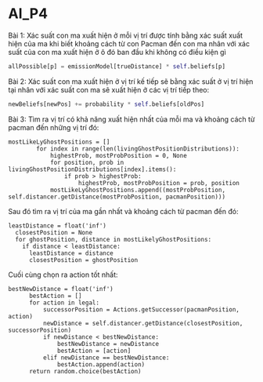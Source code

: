 # AI_P4

Bài 1:
Xác suất con ma xuất hiện ở mỗi vị trí được tính bằng xác suất xuất hiện của ma khi biết khoảng cách từ con Pacman đến con ma nhân với xác suất của con ma xuất hiện ở ô đó ban đầu khi không có điều kiện gì

```python
allPossible[p] = emissionModel[trueDistance] * self.beliefs[p]
```

Bài 2:
Xác suất con ma xuất hiện ở vị trí kế tiếp sẽ bằng xác suất ở vị trí hiện tại nhân với xác suất con ma sẽ xuất hiện ở các vị trí tiếp theo:

```python
newBeliefs[newPos] += probability * self.beliefs[oldPos]
```


Bài 3:
Tìm ra vị trí có khả năng xuất hiện nhất của mỗi ma và khoảng cách từ pacman đến những vị trí đó:


    mostLikeLyGhostPositions = []
            for index in range(len(livingGhostPositionDistributions)):
                highestProb, mostProbPosition = 0, None
                for position, prob in livingGhostPositionDistributions[index].items():
                    if prob > highestProb:
                        highestProb, mostProbPosition = prob, position
                mostLikeLyGhostPositions.append((mostProbPosition, self.distancer.getDistance(mostProbPosition, pacmanPosition)))
                                                      
 Sau đó tìm ra vị trí của ma gần nhất và khoảng cách từ pacman đến đó:
 
    leastDistance = float('inf')
      closestPosition = None
      for ghostPosition, distance in mostLikelyGhostPositions:
        if distance < leastDistance:
          leastDistance = distance
          closestPosition = ghostPosition
                                                          
 Cuối cùng chọn ra action tốt nhất:
 
    bestNewDistance = float('inf')
          bestAction = []
          for action in legal:
              successorPosition = Actions.getSuccessor(pacmanPosition, action)
              newDistance = self.distancer.getDistance(closestPosition, successorPosition)
              if newDistance < bestNewDistance:
                  bestNewDistance = newDistance
                  bestAction = [action]
              elif newDistance == bestNewDistance:
                  bestAction.append(action)
          return random.choice(bestAction)
